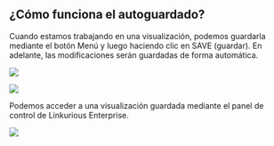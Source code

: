 ## ¿Cómo funciona el autoguardado?

Cuando estamos trabajando en una visualización, podemos guardarla mediante el botón Menú y luego haciendo clic en SAVE (guardar). En adelante, las modificaciones serán guardadas de forma automática.

![](https://github.com/Linkurious/linkurious-enterprise-manual/raw/master/en/manage/Autosave.png)

![](https://github.com/Linkurious/linkurious-enterprise-manual/raw/master/en/manage/AutosaveName.png)

Podemos acceder a una visualización guardada mediante el panel de control de Linkurious Enterprise.

![](https://github.com/Linkurious/linkurious-enterprise-manual/raw/master/en/manage/AutosaveDashboard.png)